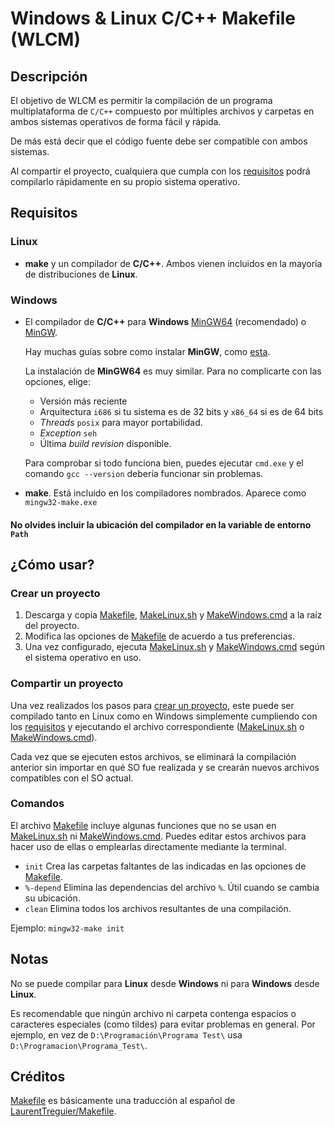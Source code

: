 # Windows & Linux C/C++ Makefile (WLCM)

## Descripción

El objetivo de WLCM es permitir la compilación de un programa multiplataforma de `C/C++` compuesto por múltiples archivos y
carpetas en ambos sistemas operativos de forma fácil y rápida.

De más está decir que el código fuente debe ser compatible con ambos sistemas.

Al compartir el proyecto, cualquiera que cumpla con los [requisitos](#requisitos) podrá compilarlo rápidamente en su
propio sistema operativo.

## Requisitos

### Linux

- **make** y un compilador de **C/C++**. Ambos vienen incluidos en la mayoría de distribuciones de **Linux**.

### Windows

- El compilador de **C/C++** para **Windows**
[MinGW64](https://sourceforge.net/projects/mingw-w64/files/Toolchains%20targetting%20Win32/Personal%20Builds/mingw-builds/installer/mingw-w64-install.exe/download)
(recomendado) o [MinGW](https://sourceforge.net/projects/mingw/files/Installer/mingw-get-setup.exe/download).

  Hay muchas guías sobre como instalar **MinGW**, como [esta](https://platzi.com/tutoriales/1469-algoritmos/1901-como-instalar-gcc-para-compilar-programas-en-c-desde-la-consola-en-windows/).
  
  La instalación de **MinGW64** es muy similar. Para no complicarte con las opciones, elige:
  - Versión más reciente
  - Arquitectura `i686` si tu sistema es de 32 bits y `x86_64` si es de 64 bits
  - *Threads* `posix` para mayor portabilidad.
  - *Exception* `seh`
  - Última *build revision* disponible.

  Para comprobar si todo funciona bien, puedes ejecutar `cmd.exe` y el comando `gcc --version` debería funcionar sin
  problemas.

- **make**. Está incluido en los compiladores nombrados. Aparece como `mingw32-make.exe`

#### No olvides incluir la ubicación del compilador en la variable de entorno `Path`

## ¿Cómo usar?

### Crear un proyecto

1. Descarga y copia [Makefile](Makefile), [MakeLinux.sh](MakeLinux.sh) y [MakeWindows.cmd](MakeWindows.cmd) a la raíz
del proyecto.
2. Modifica las opciones de [Makefile](Makefile) de acuerdo a tus preferencias.
3. Una vez configurado, ejecuta [MakeLinux.sh](MakeLinux.sh) y [MakeWindows.cmd](MakeWindows.cmd) según el sistema
operativo en uso.

### Compartir un proyecto

Una vez realizados los pasos para [crear un proyecto](#crear-un-proyecto), este puede ser compilado tanto en Linux como en
Windows simplemente cumpliendo con los [requisitos](#requisitos) y ejecutando el archivo correspondiente
([MakeLinux.sh](MakeLinux.sh) o [MakeWindows.cmd](MakeWindows.cmd)).

Cada vez que se ejecuten estos archivos, se eliminará la compilación anterior sin importar en qué SO fue realizada y se
crearán nuevos archivos compatibles con el SO actual.

### Comandos

El archivo [Makefile](Makefile) incluye algunas funciones que no se usan en [MakeLinux.sh](MakeLinux.sh) ni
[MakeWindows.cmd](MakeWindows.cmd). Puedes editar estos archivos para hacer uso de ellas o emplearlas directamente
mediante la terminal.

- `init` Crea las carpetas faltantes de las indicadas en las opciones de [Makefile](Makefile).
- `%-depend` Elimina las dependencias del archivo `%`. Útil cuando se cambia su ubicación.
- `clean` Elimina todos los archivos resultantes de una compilación.

Ejemplo: `mingw32-make init`

## Notas

No se puede compilar para **Linux** desde **Windows** ni para **Windows** desde **Linux**.

Es recomendable que ningún archivo ni carpeta contenga espacios o caracteres especiales (como tildes) para evitar
problemas en general. Por ejemplo, en vez de `D:\Programación\Programa Test\` usa `D:\Programacion\Programa_Test\`.

## Créditos

[Makefile](Makefile) es básicamente una traducción al español de
[LaurentTreguier/Makefile](https://github.com/LaurentTreguier/Makefile).
